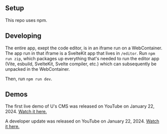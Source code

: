 ## Setup

This repo uses npm.

## Developing

The entire app, exept the code editor, is in an iframe run on a WebContainer. The app run in that iframe is a SvelteKit app that lives in `/editor`. Run `npm run zip`, which packages up everything that's needed to run the editor app (Vite, esbuild, SvelteKit, Svelte compiler, etc.) which can subsequently be unpacked in the WebContainer.

Then, run `npm run dev`.

## Demos

The first live demo of U's CMS was released on YouTube on January 22, 2024. [Watch it here.](https://www.youtube.com/watch?v=F8ASZGM0-Io)

A developer update was released on YouTube on January 22, 2024. [Watch it here.](https://www.youtube.com/watch?v=YY1NmHOM-pU)
